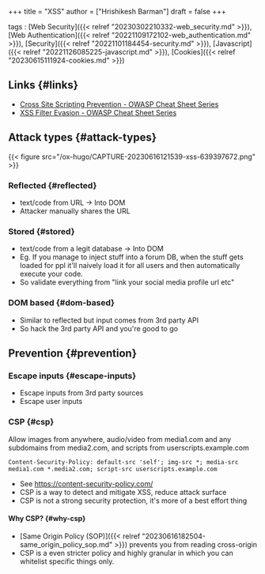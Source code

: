 +++
title = "XSS"
author = ["Hrishikesh Barman"]
draft = false
+++

tags
: [Web Security]({{< relref "20230302210332-web_security.md" >}}), [Web Authentication]({{< relref "20221109172102-web_authentication.md" >}}), [Security]({{< relref "20221101184454-security.md" >}}), [Javascript]({{< relref "20221126085225-javascript.md" >}}), [Cookies]({{< relref "20230615111924-cookies.md" >}})


## Links {#links}

-   [Cross Site Scripting Prevention - OWASP Cheat Sheet Series](https://cheatsheetseries.owasp.org/cheatsheets/Cross_Site_Scripting_Prevention_Cheat_Sheet.html)
-   [XSS Filter Evasion - OWASP Cheat Sheet Series](https://cheatsheetseries.owasp.org/cheatsheets/XSS_Filter_Evasion_Cheat_Sheet.html#introduction)


## Attack types {#attack-types}

{{< figure src="/ox-hugo/CAPTURE-20230616121539-xss-639397672.png" >}}


### Reflected {#reflected}

-   text/code from URL -&gt; Into DOM
-   Attacker manually shares the URL


### Stored {#stored}

-   text/code from a legit database -&gt; Into DOM
-   Eg. If you manage to inject stuff into a forum DB, when the stuff gets loaded for ppl it'll naively load it for all users and then automatically execute your code.
-   So validate everything from "link your social media profile url etc"


### DOM based {#dom-based}

-   Similar to reflected but input comes from 3rd party API
-   So hack the 3rd party API and you're good to go


## Prevention {#prevention}


### Escape inputs {#escape-inputs}

-   Escape inputs from 3rd party sources
-   Escape user inputs


### CSP {#csp}

Allow images from anywhere, audio/video from media1.com and any subdomains from media2.com, and scripts from userscripts.example.com

```text
Content-Security-Policy: default-src 'self'; img-src *; media-src media1.com *.media2.com; script-src userscripts.example.com
```

-   See <https://content-security-policy.com/>
-   CSP is a way to detect and mitigate XSS, reduce attack surface
-   CSP is not a strong security protection, it's more of a best effort thing


#### Why CSP? {#why-csp}

-   [Same Origin Policy (SOP)]({{< relref "20230616182504-same_origin_policy_sop.md" >}}) prevents you from reading cross-origin
-   CSP is a even stricter policy and highly granular in which you can whitelist specific things only.
